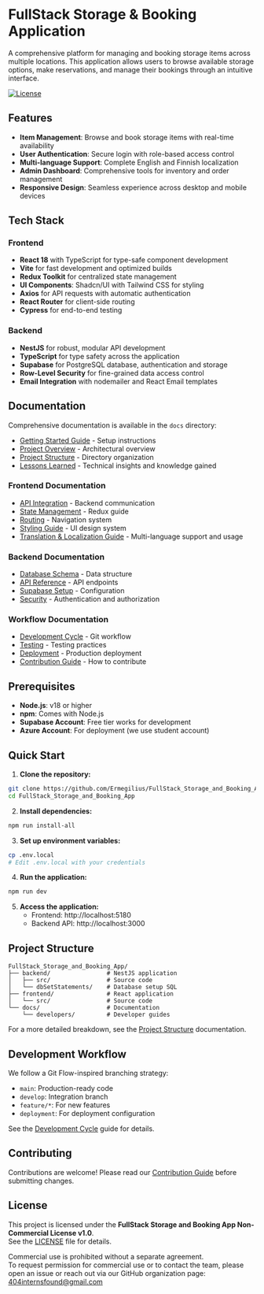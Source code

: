 # FullStack Storage & Booking Application

A comprehensive platform for managing and booking storage items across multiple locations. This application allows users to browse available storage options, make reservations, and manage their bookings through an intuitive interface.

[![License](https://img.shields.io/badge/license-Non--Commercial-red.svg)](./LICENSE)

## Features

- **Item Management**: Browse and book storage items with real-time availability
- **User Authentication**: Secure login with role-based access control
- **Multi-language Support**: Complete English and Finnish localization
- **Admin Dashboard**: Comprehensive tools for inventory and order management
- **Responsive Design**: Seamless experience across desktop and mobile devices

## Tech Stack

### Frontend

- **React 18** with TypeScript for type-safe component development
- **Vite** for fast development and optimized builds
- **Redux Toolkit** for centralized state management
- **UI Components**: Shadcn/UI with Tailwind CSS for styling
- **Axios** for API requests with automatic authentication
- **React Router** for client-side routing
- **Cypress** for end-to-end testing

### Backend

- **NestJS** for robust, modular API development
- **TypeScript** for type safety across the application
- **Supabase** for PostgreSQL database, authentication and storage
- **Row-Level Security** for fine-grained data access control
- **Email Integration** with nodemailer and React Email templates

## Documentation

Comprehensive documentation is available in the `docs` directory:

- [Getting Started Guide](docs/developers/getting-started.md) - Setup instructions
- [Project Overview](docs/developers/overview.md) - Architectural overview
- [Project Structure](docs/developers/project-structure.md) - Directory organization
- [Lessons Learned](docs/developers/lessons-learned.md) - Technical insights and knowledge gained

### Frontend Documentation

- [API Integration](docs/developers/frontend/api-integration.md) - Backend communication
- [State Management](docs/developers/frontend/state-management.md) - Redux guide
- [Routing](docs/developers/frontend/routing.md) - Navigation system
- [Styling Guide](docs/developers/frontend/styling-guide.md) - UI design system
- [Translation & Localization Guide](docs/developers/frontend/translation.md) - Multi-language support and usage

### Backend Documentation

- [Database Schema](docs/developers/backend/database-schema.md) - Data structure
- [API Reference](docs/developers/backend/api-reference.md) - API endpoints
- [Supabase Setup](docs/developers/backend/supabase-setup.md) - Configuration
- [Security](docs/developers/backend/security.md) - Authentication and authorization

### Workflow Documentation

- [Development Cycle](docs/developers/workflows/development-cycle.md) - Git workflow
- [Testing](docs/developers/workflows/testing.md) - Testing practices
- [Deployment](docs/developers/workflows/deployment.md) - Production deployment
- [Contribution Guide](docs/developers/workflows/contribution-guide.md) - How to contribute

## Prerequisites

- **Node.js**: v18 or higher
- **npm**: Comes with Node.js
- **Supabase Account**: Free tier works for development
- **Azure Account**: For deployment (we use student account)

## Quick Start

1. **Clone the repository:**

```sh
git clone https://github.com/Ermegilius/FullStack_Storage_and_Booking_App.git
cd FullStack_Storage_and_Booking_App
```

2. **Install dependencies:**

```sh
npm run install-all
```

3. **Set up environment variables:**

```sh
cp .env.local
# Edit .env.local with your credentials
```

4. **Run the application:**

```sh
npm run dev
```

5. **Access the application:**
   - Frontend: http://localhost:5180
   - Backend API: http://localhost:3000

## Project Structure

```
FullStack_Storage_and_Booking_App/
├── backend/                # NestJS application
│   ├── src/                # Source code
│   └── dbSetStatements/    # Database setup SQL
├── frontend/               # React application
│   └── src/                # Source code
└── docs/                   # Documentation
    └── developers/         # Developer guides
```

For a more detailed breakdown, see the [Project Structure](docs/developers/project-structure.md) documentation.

## Development Workflow

We follow a Git Flow-inspired branching strategy:

- `main`: Production-ready code
- `develop`: Integration branch
- `feature/*`: For new features
- `deployment`: For deployment configuration

See the [Development Cycle](docs/developers/workflows/development-cycle.md) guide for details.

## Contributing

Contributions are welcome! Please read our [Contribution Guide](docs/developers/workflows/contribution-guide.md) before submitting changes.

## License

This project is licensed under the **FullStack Storage and Booking App Non-Commercial License v1.0**.  
See the [LICENSE](./LICENSE) file for details.

Commercial use is prohibited without a separate agreement.  
To request permission for commercial use or to contact the team, please open an issue or reach out via our GitHub organization page: 404internsfound@gmail.com
